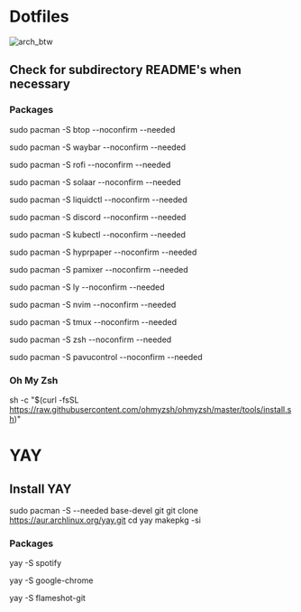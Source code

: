 # Dotfiles

![arch_btw](https://github.com/user-attachments/assets/d5137b2a-0cbd-4f40-beb8-9c685d9319c6)

## Check for subdirectory README's when necessary

### Packages

sudo pacman -S btop --noconfirm --needed

sudo pacman -S waybar --noconfirm --needed

sudo pacman -S rofi --noconfirm --needed

sudo pacman -S solaar --noconfirm --needed

sudo pacman -S liquidctl --noconfirm --needed

sudo pacman -S discord --noconfirm --needed

sudo pacman -S kubectl --noconfirm --needed

sudo pacman -S hyprpaper --noconfirm --needed

sudo pacman -S pamixer --noconfirm --needed

sudo pacman -S ly --noconfirm --needed

sudo pacman -S nvim --noconfirm --needed

sudo pacman -S tmux --noconfirm --needed

sudo pacman -S zsh --noconfirm --needed

sudo pacman -S pavucontrol --noconfirm --needed

### Oh My Zsh

sh -c "$(curl -fsSL https://raw.githubusercontent.com/ohmyzsh/ohmyzsh/master/tools/install.sh)"

# YAY

## Install YAY

sudo pacman -S --needed base-devel git
git clone https://aur.archlinux.org/yay.git
cd yay
makepkg -si

### Packages

yay -S spotify

yay -S google-chrome

yay -S flameshot-git
